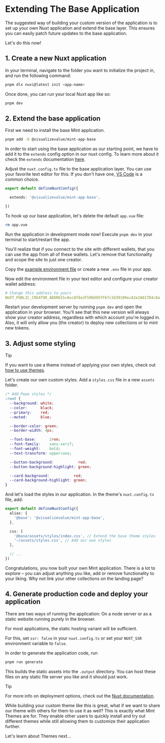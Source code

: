 # Extending The Base Application

The suggested way of building your custom version of the application is to
set up your own Nuxt application and extend the base layer. This ensures
you can easily patch future updates to the base application.

Let's do this now!

## 1. Create a new Nuxt application

In your terminal, navigate to the folder you want to initialize
the project in, and run the following command:

```bash
pnpm dlx nuxi@latest init <app-name>
```

Once done, you can run your local Nuxt app like so:

```bash
pnpm dev
```

## 2. Extend the base application

First we need to install the base Mint application.

```bash
pnpm add -D @visualizevalue/mint-app-base
```

In order to start using the base application as our starting point,
we have to add it to the `extends` config option in our nuxt config.
To learn more about it check the `extends` documentation [here](https://nuxt.com/api/nuxt-config#extends).

Adjust the `nuxt.config.ts` file to the base application layer.
You can use your favorite text editor for this. If you don't
have one, [VS Code](https://code.visualstudio.com/download) is a common choice.

```ts
export default defineNuxtConfig({

  extends: '@visualizevalue/mint-app-base',

})
```

To hook up our base application, let's delete the default `app.vue` file:

```bash
rm app.vue
```

Run the application in development mode now!
Execute `pnpm dev` in your terminal to start/restart the app.

You'll realize that if you connect to the site with different wallets,
that you can use the app from all of these wallets. Let's remove that functionality
and scope the site to just one creator.

Copy the [example environment file](https://github.com/visualizevalue/mint/blob/main/app/base/.env.example) or create a new `.env`
file in your app.

Now edit the environment file in your text editor and configure your
creator wallet address:

```yaml
# Change this address to yours
NUXT_PUBLIC_CREATOR_ADDRESS=0xc8f8e2F59Dd95fF67c3d39109ecA2e2A017D4c8a
```

Restart your development server by running `pnpm dev` and
open the application in your browser. You'll see that this new
version will always show your creator address, regardless with
which account you're logged in. Also, it will only allow you (the creator)
to deploy new collections or to mint new tokens.

## 3. Adjust some styling

> [!TIP]
> If you want to use a theme instead of applying your own styles,
> check out [how to use themes](../themes/using-themes).

Let's create our own custom styles. Add a `styles.css` file
in a new `assets` folder.

```css
/* Add Pepe styles */
:root {
  --background: white;
  --color:      black;
  --primary:    red;
  --muted:      blue;

  --border-color: green;
  --border-width: 4px;

  --font-base:      2rem;
  --font-family:    sans-serif;
  --font-weight:    bold;
  --text-transform: uppercase;

  --button-background:           red;
  --button-background-highlight: green;

  --card-background:           red;
  --card-background-highlight: green;
}
```

And let's load the styles in our application.
In the theme's `nuxt.config.ts` file, add:

```ts
export default defineNuxtConfig({
  alias: {
    '@base': '@visualizevalue/mint-app-base',
  },

  css: [
    '@base/assets/styles/index.css', // Extend the base theme styles
    '~/assets/styles.css', // Add our own styles
  ],

  // ...
})
```

Congratulations, you now built your own Mint application.
There is a lot to explore – you can adjust anything you like,
add or remove functionality to your liking. Why not link your
other collections on the landing page?

## 4. Generate production code and deploy your application

There are two ways of running the application: On a node server
or as a static website running purely in the browser.

For most applications, the static hosting variant will be sufficient.

For this, set `ssr: false` in your `nuxt.config.ts` or set your
`NUXT_SSR` environment variable to `false`.

In order to generate the application code, run

```bash
pnpm run generate
```

This builds the static assets into the `.output` directory.
You can host these files on any static file server you like
and it should just work.

> [!TIP]
> For more info on deployment options, check out the [Nuxt documentation](https://nuxt.com/docs/getting-started/deployment).

While building your custom theme like this is great, what if we want to
share our theme with others for them to use it as well?
This is exactly what Mint Themes are for. They enable other users to quickly
install and try out different themes while still allowing them to
customize their application further.

Let's learn about Themes next...
